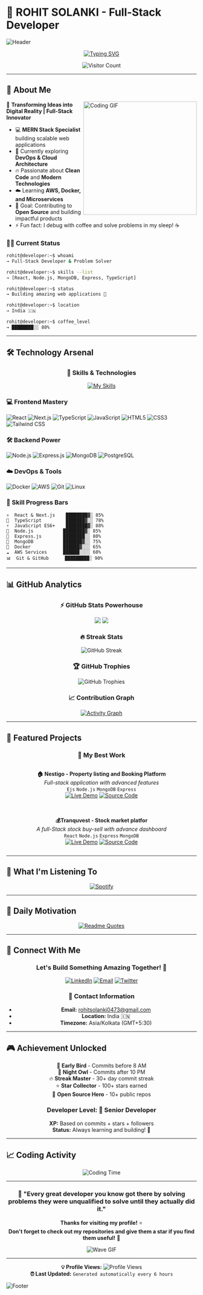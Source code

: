 # 👋 ROHIT SOLANKI - Full-Stack Developer

<!-- Animated Header Banner -->
![Header](https://capsule-render.vercel.app/api?type=waving&color=gradient&customColorList=0,2,2,5,30&height=200&section=header&text=ROHIT%20SOLANKI&fontSize=50&fontColor=fff&animation=fadeIn&fontAlignY=35&desc=Full-Stack%20Developer%20%7C%20MERN%20Specialist&descAlignY=55&descAlign=center)

<!-- Multi-line Typing Animation -->
<div align="center">
  
[![Typing SVG](https://readme-typing-svg.demolab.com?font=Fira+Code&weight=600&size=28&duration=3000&pause=1000&color=00FF41&center=true&multiline=true&width=1000&height=100&lines=%F0%9F%91%A8%E2%80%8D%F0%9F%92%BB+Crafting+Digital+Solutions;%E2%9A%A1+MERN+Stack+Developer;%F0%9F%9A%80+Always+Learning+%26+Building;%F0%9F%8C%9F+Turning+Ideas+Into+Reality)](https://git.io/typing-svg)

<!-- Visitor Counter -->
![Visitor Count](https://komarev.com/ghpvc/?username=rohitsolanki01&color=brightgreen&style=flat-square)

</div>

---

## 🌟 About Me

<img align="right" alt="Coding GIF" src="https://media.giphy.com/media/qgQUggAC3Pfv687qPC/giphy.gif" width="300" />

🚀 **Transforming Ideas into Digital Reality | Full-Stack Innovator**

- 💻 **MERN Stack Specialist** building scalable web applications
- 🌱 Currently exploring **DevOps & Cloud Architecture**
- 🔥 Passionate about **Clean Code** and **Modern Technologies**
- ☁️ Learning **AWS, Docker, and Microservices**
- 🎯 Goal: Contributing to **Open Source** and building impactful products
- ⚡ Fun fact: I debug with coffee and solve problems in my sleep! ☕

### 👨‍💻 Current Status
```bash
rohit@developer:~$ whoami
→ Full-Stack Developer & Problem Solver

rohit@developer:~$ skills --list
→ [React, Node.js, MongoDB, Express, TypeScript]

rohit@developer:~$ status
→ Building amazing web applications 🚀

rohit@developer:~$ location
→ India 🇮🇳

rohit@developer:~$ coffee_level
→ ████████░░ 80%
```

---

## 🛠️ Technology Arsenal

<div align="center">

### 💫 Skills & Technologies

<!-- Animated Skill Icons -->
[![My Skills](https://skillicons.dev/icons?i=react,nodejs,express,mongodb,js,ts,html,css,tailwind,docker,aws,git,github,vscode&perline=7)](https://skillicons.dev)

</div>

### 💻 Frontend Mastery
![React](https://img.shields.io/badge/-React-61DAFB?style=for-the-badge&logo=react&logoColor=black)
![Next.js](https://img.shields.io/badge/-Next.js-000000?style=for-the-badge&logo=next.js&logoColor=white)
![TypeScript](https://img.shields.io/badge/-TypeScript-3178C6?style=for-the-badge&logo=typescript&logoColor=white)
![JavaScript](https://img.shields.io/badge/-JavaScript-F7DF1E?style=for-the-badge&logo=javascript&logoColor=black)
![HTML5](https://img.shields.io/badge/-HTML5-E34F26?style=for-the-badge&logo=html5&logoColor=white)
![CSS3](https://img.shields.io/badge/-CSS3-1572B6?style=for-the-badge&logo=css3&logoColor=white)
![Tailwind CSS](https://img.shields.io/badge/-Tailwind_CSS-38B2AC?style=for-the-badge&logo=tailwind-css&logoColor=white)

### 🛠️ Backend Power
![Node.js](https://img.shields.io/badge/-Node.js-339933?style=for-the-badge&logo=node.js&logoColor=white)
![Express.js](https://img.shields.io/badge/-Express.js-000000?style=for-the-badge&logo=express&logoColor=white)
![MongoDB](https://img.shields.io/badge/-MongoDB-47A248?style=for-the-badge&logo=mongodb&logoColor=white)
![PostgreSQL](https://img.shields.io/badge/-PostgreSQL-336791?style=for-the-badge&logo=postgresql&logoColor=white)

### ☁️ DevOps & Tools
![Docker](https://img.shields.io/badge/-Docker-2496ED?style=for-the-badge&logo=docker&logoColor=white)
![AWS](https://img.shields.io/badge/-AWS-FF9900?style=for-the-badge&logo=amazon-aws&logoColor=white)
![Git](https://img.shields.io/badge/-Git-F05032?style=for-the-badge&logo=git&logoColor=white)
![Linux](https://img.shields.io/badge/-Linux-FCC624?style=for-the-badge&logo=linux&logoColor=black)

### 🎨 Skill Progress Bars
```
⚛️  React & Next.js    ████████▓░ 85%
🔷  TypeScript         ███████▓░░ 78%
⚡  JavaScript ES6+    ████████▓░ 88%
💚  Node.js           ████████▓░ 85%
🚂  Express.js        ████████░░ 80%
🍃  MongoDB           ███████▓░░ 75%
🐳  Docker            ██████▓░░░ 65%
☁️  AWS Services      ██████░░░░ 60%
📊  Git & GitHub      █████████░ 90%
```

---

## 📊 GitHub Analytics

<div align="center">

### ⚡ GitHub Stats Powerhouse

 <img src="https://github-readme-stats.vercel.app/api?username=rohitsolanki01&show_icons=true&theme=react&hide_border=true&count_private=true" />
  <img src="https://github-readme-stats.vercel.app/api/top-langs/?username=rohitsolanki01&layout=compact&theme=react&hide_border=true" />

### 🔥 Streak Stats
<img src="https://streak-stats.demolab.com?user=rohitsolanki01&theme=react&hide_border=true" alt="GitHub Streak" />

### 🏆 GitHub Trophies
<img src="https://github-profile-trophy.vercel.app/?username=rohitsolanki01&theme=matrix&column=6&margin-w=15&margin-h=15&no-bg=true" alt="GitHub Trophies" />

### 📈 Contribution Graph
[![Activity Graph](https://github-readme-activity-graph.vercel.app/graph?username=rohitsolanki01&theme=react-dark&hide_border=true&area=true)](https://github.com/ashutosh00710/github-readme-activity-graph)

</div>

---

## 🚀 Featured Projects

<div align="center">

### 🌟 My Best Work

<!-- Project Cards will be dynamically generated based on your actual repos -->
<div style="display: flex; flex-wrap: wrap; justify-content: center; gap: 20px;">

**🏠 Nestigo - Property listing and Booking Platform**  
*Full-stack  application with advanced features*  
`Ejs` `Node.js` `MongoDB` `Express`  
[![Live Demo](https://img.shields.io/badge/Live-Demo-brightgreen?style=for-the-badge)](https://nestigo-elhe.onrender.com) [![Source Code](https://img.shields.io/badge/Source-Code-blue?style=for-the-badge)](https://github.com/rohitsolanki01/Nestigo)

**💰Tranquvest - Stock market platfor**  
*A full-Stack stock buy-sell with advance dashboard*  
`React` `Node.js` `Express` `MongoDB`  
[![Live Demo](https://img.shields.io/badge/Live-Demo-brightgreen?style=for-the-badge)](https://github.com/rohitsolanki01/Treding---app---Tranquvest) [![Source Code](https://img.shields.io/badge/Source-Code-blue?style=for-the-badge)](https://github.com/rohitsolanki01/your-repo)

</div>

</div>

---

## 🎵 What I'm Listening To

<div align="center">

[![Spotify](https://spotify-github-profile.vercel.app/api/spotify-playing)](https://spotify-github-profile.vercel.app/api/spotify-playing)

</div>

---

## 💭 Daily Motivation

<div align="center">

[![Readme Quotes](https://quotes-github-readme.vercel.app/api?type=horizontal&theme=dark&quote=Code%20is%20poetry%20written%20in%20logic&author=Anonymous%20Developer)](https://github.com/piyushsuthar/github-readme-quotes)

</div>

---

## 🤝 Connect With Me

<div align="center">

### Let's Build Something Amazing Together! 🚀

[![LinkedIn](https://img.shields.io/badge/LinkedIn-0077B5?style=for-the-badge&logo=linkedin&logoColor=white)](https://www.linkedin.com/in/rohit-solanki-495860348/)
[![Email](https://img.shields.io/badge/Email-D14836?style=for-the-badge&logo=gmail&logoColor=white)](mailto:rohitsolanki0473@gmail.com)
[![Twitter](https://img.shields.io/badge/Twitter-1DA1F2?style=for-the-badge&logo=twitter&logoColor=white)](https://x.com/Rohit_01_tech)

### 📧 Contact Information
- **Email:** rohitsolanki0473@gmail.com
- **Location:** India 🇮🇳
- **Timezone:** Asia/Kolkata (GMT+5:30)

</div>

---

## 🎮 Achievement Unlocked

<div align="center">

🌅 **Early Bird** - Commits before 8 AM  
🦉 **Night Owl** - Commits after 10 PM  
🔥 **Streak Master** - 30+ day commit streak  
⭐ **Star Collector** - 100+ stars earned  
🦸 **Open Source Hero** - 10+ public repos  

### Developer Level: 🚀 Senior Developer
**XP:** Based on commits + stars + followers  
**Status:** Always learning and building! 💪

</div>

---

## 📈 Coding Activity

<div align="center">

<!-- WakaTime Stats (if you have WakaTime setup) -->
![Coding Time](https://github-readme-stats.vercel.app/api/wakatime?username=rohitsolanki01&theme=react&hide_border=true)

</div>

---

<div align="center">

### 🌟 "Every great developer you know got there by solving problems they were unqualified to solve until they actually did it." 

**Thanks for visiting my profile!** ⭐  
**Don't forget to check out my repositories and give them a star if you find them useful!** 🚀

![Wave GIF](https://media.giphy.com/media/hvRJCLFzcasrR4ia7z/giphy.gif)

---

**💡 Profile Views:** ![Profile Views](https://komarev.com/ghpvc/?username=rohitsolanki01&color=brightgreen&style=flat-square)  
**⏰ Last Updated:** `Generated automatically every 6 hours`

</div>

<!-- Footer Wave -->
![Footer](https://capsule-render.vercel.app/api?type=waving&color=gradient&customColorList=0,2,2,5,30&height=100&section=footer)
